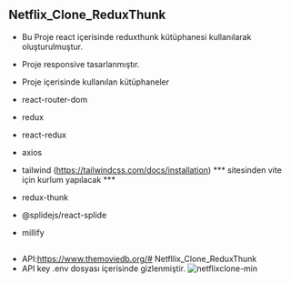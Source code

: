 ## Netflix_Clone_ReduxThunk
- Bu Proje react içerisinde reduxthunk kütüphanesi kullanılarak oluşturulmuştur.
- Proje  responsive tasarlanmıştır.
- Proje içerisinde kullanılan kütüphaneler 


- react-router-dom
- redux
- react-redux
- axios
- tailwind (https://tailwindcss.com/docs/installation)
 *** sitesinden  vite için kurlum yapılacak ***
- redux-thunk
- @splidejs/react-splide
- millify

##

- API:https://www.themoviedb.org/# Netfllix_Clone_ReduxThunk
- API key .env dosyası içerisinde gizlenmiştir.
  ![netflixclone-min](https://github.com/user-attachments/assets/673d7ef6-864c-4b97-bcdb-16b83dd21f56)
